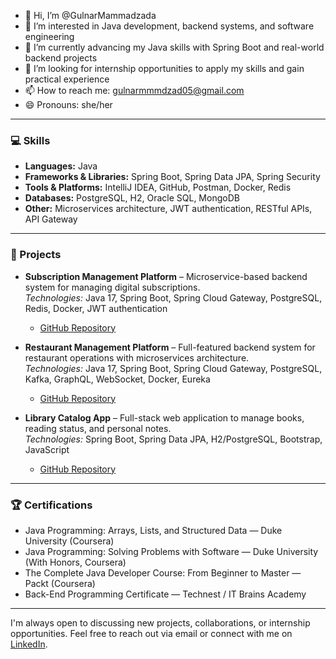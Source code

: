 - 👋 Hi, I’m @GulnarMammadzada
- 👀 I’m interested in Java development, backend systems, and software engineering
- 🌱 I’m currently advancing my Java skills with Spring Boot and real-world backend projects
- 💞️ I’m looking for internship opportunities to apply my skills and gain practical experience
- 📫 How to reach me: gulnarmmmdzad05@gmail.com
- 😄 Pronouns: she/her

---

### 💻 Skills
- **Languages:** Java  
- **Frameworks & Libraries:** Spring Boot, Spring Data JPA, Spring Security  
- **Tools & Platforms:** IntelliJ IDEA, GitHub, Postman, Docker, Redis  
- **Databases:** PostgreSQL, H2, Oracle SQL, MongoDB  
- **Other:** Microservices architecture, JWT authentication, RESTful APIs, API Gateway  

---

### 📂 Projects
- **Subscription Management Platform** – Microservice-based backend system for managing digital subscriptions.  
  *Technologies:* Java 17, Spring Boot, Spring Cloud Gateway, PostgreSQL, Redis, Docker, JWT authentication  
  - [GitHub Repository](https://github.com/GulnarMammadzada/ApiGateway)

- **Restaurant Management Platform** – Full-featured backend system for restaurant operations with microservices architecture.  
  *Technologies:* Java 17, Spring Boot, Spring Cloud Gateway, PostgreSQL, Kafka, GraphQL, WebSocket, Docker, Eureka  
  - [GitHub Repository](https://github.com/GulnarMammadzada/ApiGatewayApp.git)
 
 - **Library Catalog App** – Full-stack web application to manage books, reading status, and personal notes.  
  *Technologies:* Spring Boot, Spring Data JPA, H2/PostgreSQL, Bootstrap, JavaScript  
   - [GitHub Repository](https://github.com/GulnarMammadzada/LibraryCatalog)

---

### 🏆 Certifications
- Java Programming: Arrays, Lists, and Structured Data — Duke University (Coursera)  
- Java Programming: Solving Problems with Software — Duke University (With Honors, Coursera)  
- The Complete Java Developer Course: From Beginner to Master — Packt (Coursera)  
- Back-End Programming Certificate — Technest / IT Brains Academy  

---

I'm always open to discussing new projects, collaborations, or internship opportunities. Feel free to reach out via email or connect with me on [LinkedIn](https://www.linkedin.com/in/gulnar-mammadzada-058825288/).
